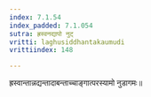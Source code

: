 ```yaml
---
index: 7.1.54
index_padded: 7.1.054
sutra: ह्रस्वनद्यापो नुट्
vritti: laghusiddhantakaumudi
vrittiindex: 148

---
```

ह्रस्वान्तान्नद्यन्तादाबन्ताच्चाङ्गात्परस्यामो नुडागमः॥